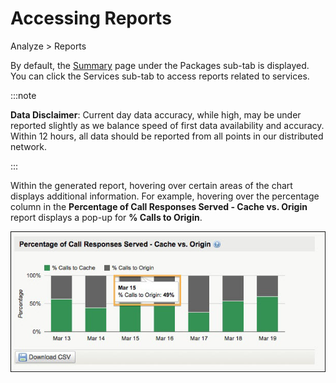 ﻿---
sidebar_position: 2
---

# Accessing Reports

<head>
  <meta name="guidename" content="API Management"/>
  <meta name="context" content="GUID-e4456021-175d-4010-a8f6-dfb06744adfa"/>
</head>


Analyze > Reports

By default, the [Summary](Summary/Summary.md) page under the Packages sub-tab is displayed. You can click the Services sub-tab to access reports related to services.

:::note

**Data Disclaimer**: Current day data accuracy, while high, may be under reported slightly as we balance speed of first data availability and accuracy. Within 12 hours, all data should be reported from all points in our distributed network. 

:::

Within the generated report, hovering over certain areas of the chart displays additional information. For example, hovering over the percentage column in the **Percentage of Call Responses Served - Cache vs. Origin** report displays a pop-up for **% Calls to Origin**.

![](../../Images/tooltip_with_percent.jpg)
